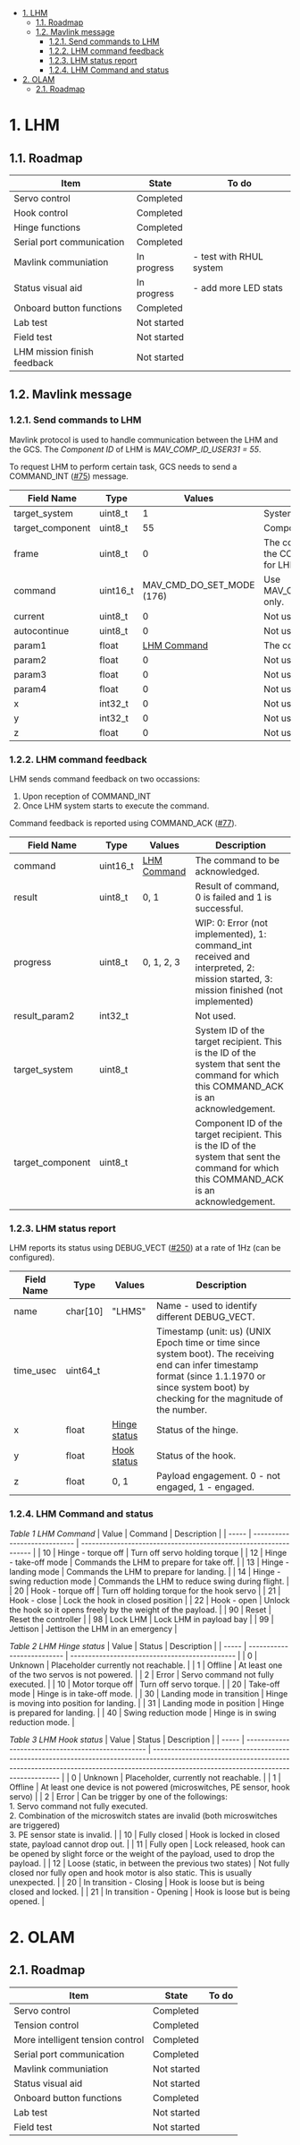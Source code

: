 - [1. LHM](#1-lhm)
  - [1.1. Roadmap](#11-roadmap)
  - [1.2. Mavlink message](#12-mavlink-message)
    - [1.2.1. Send commands to LHM](#121-send-commands-to-lhm)
    - [1.2.2. LHM command feedback](#122-lhm-command-feedback)
    - [1.2.3. LHM status report](#123-lhm-status-report)
    - [1.2.4. LHM Command and status](#124-lhm-command-and-status)
- [2. OLAM](#2-olam)
  - [2.1. Roadmap](#21-roadmap)


# 1. LHM

## 1.1. Roadmap

| Item                        | State       | To do                   |
| --------------------------- | ----------- | ----------------------- |
| Servo control               | Completed   |                         |
| Hook control                | Completed   |                         |
| Hinge functions             | Completed   |                         |
| Serial port communication   | Completed   |                         |
| Mavlink communiation        | In progress | - test with RHUL system |
| Status visual aid           | In progress | - add more LED stats    |
| Onboard button functions    | Completed   |                         |
| Lab test                    | Not started |                         |
| Field test                  | Not started |                         |
| LHM mission finish feedback | Not started |                         |

## 1.2. Mavlink message

### 1.2.1. Send commands to LHM

Mavlink protocol is used to handle communication between the LHM and the GCS. The *Component ID* of LHM is *MAV_COMP_ID_USER31 = 55*.

To request LHM to perform certain task, GCS needs to send a COMMAND_INT ([#75](https://mavlink.io/en/messages/common.html#COMMAND_INT)) message.

| Field Name       | Type     | Values                    | Description                                              |
| ---------------- | -------- | ------------------------- | -------------------------------------------------------- |
| target_system    | uint8_t  | 1                         | System ID of LHM                                         |
| target_component | uint8_t  | 55                        | Component ID of LHM                                      |
| frame            | uint8_t  | 0                         | The coordinate system of the COMMAND. (Not used for LHM) |
| command          | uint16_t | MAV_CMD_DO_SET_MODE (176) | Use MAV_CMD_DO_SET_MODE only.                            |
| current          | uint8_t  | 0                         | Not used.                                                |
| autocontinue     | uint8_t  | 0                         | Not used (set 0).                                        |
| param1           | float    | [LHM Command](#table.1)   | The command to be sent.                                  |
| param2           | float    | 0                         | Not used by LHM.                                         |
| param3           | float    | 0                         | Not used by LHM.                                         |
| param4           | float    | 0                         | Not used by LHM.                                         |
| x                | int32_t  | 0                         | Not used by LHM.                                         |
| y                | int32_t  | 0                         | Not used by LHM.                                         |
| z                | float    | 0                         | Not used by LHM.                                         |

### 1.2.2. LHM command feedback

LHM sends command feedback on two occassions: 
1. Upon reception of COMMAND_INT
2. Once LHM system starts to execute the command.

Command feedback is reported using COMMAND_ACK ([#77](https://mavlink.io/en/messages/common.html#COMMAND_ACK)).

| Field Name       | Type     | Values                  | Description                                                                                                                                |
| ---------------- | -------- | ----------------------- | ------------------------------------------------------------------------------------------------------------------------------------------ |
| command          | uint16_t | [LHM Command](#table.1) | The command to be acknowledged.                                                                                                            |
| result           | uint8_t  | 0, 1                    | Result of command, 0 is failed and 1 is successful.                                                                                        |
| progress         | uint8_t  | 0, 1, 2, 3              | WIP: 0: Error (not implemented), 1: command_int received and interpreted, 2: mission started, 3: mission finished (not implemented)        |
| result_param2    | int32_t  |                         | Not used.                                                                                                                                  |
| target_system    | uint8_t  |                         | System ID of the target recipient. This is the ID of the system that sent the command for which this COMMAND_ACK is an acknowledgement.    |
| target_component | uint8_t  |                         | Component ID of the target recipient. This is the ID of the system that sent the command for which this COMMAND_ACK is an acknowledgement. |

### 1.2.3. LHM status report

LHM reports its status using DEBUG_VECT ([#250](https://mavlink.io/en/messages/common.html#DEBUG_VECT)) at a rate of 1Hz (can be configured).

| Field Name | Type     | Values                   | Description                                                                                                                                                                                       |
| ---------- | -------- | ------------------------ | ------------------------------------------------------------------------------------------------------------------------------------------------------------------------------------------------- |
| name       | char[10] | "LHMS"                   | Name - used to identify different DEBUG_VECT.                                                                                                                                                     |
| time_usec  | uint64_t |                          | Timestamp (unit: us) (UNIX Epoch time or time since system boot). The receiving end can infer timestamp format (since 1.1.1970 or since system boot) by checking for the magnitude of the number. |
| x          | float    | [Hinge status](#table.2) | Status of the hinge.                                                                                                                                                                              |
| y          | float    | [Hook status](#table.2)  | Status of the hook.                                                                                                                                                                               |
| z          | float    | 0, 1                     | Payload engagement. 0 - not engaged, 1 - engaged.                                                                                                                                                 |

### 1.2.4. LHM Command and status

<a name="table.1"></a>*Table 1 LHM Command*
| Value | Command                      | Description                                                      |
| ----- | ---------------------------- | ---------------------------------------------------------------- |
| 10    | Hinge - torque off           | Turn off servo holding torque                                    |
| 12    | Hinge - take-off mode        | Commands the LHM  to prepare for take off.                       |
| 13    | Hinge - landing mode         | Commands the LHM to prepare for landing.                         |
| 14    | Hinge - swing reduction mode | Commands the LHM to reduce swing during flight.                  |
| 20    | Hook - torque off            | Turn off holding torque for the hook servo                       |
| 21    | Hook - close                 | Lock the hook in closed position                                 |
| 22    | Hook - open                  | Unlock the hook so it opens freely by the weight of the payload. |
| 90    | Reset                        | Reset the controller                                             |
| 98    | Lock LHM                     | Lock LHM in payload bay                                          |
| 99    | Jettison                     | Jettison the LHM in an emergency                                 |

<a name="table.2"></a>*Table 2 LHM Hinge status*
| Value | Status                     | Description                                    |
| ----- | -------------------------- | ---------------------------------------------- |
| 0     | Unknown                    | Placeholder currently not reachable.           |
| 1     | Offline                    | At least one of the two servos is not powered. |
| 2     | Error                      | Servo command not fully executed.              |
| 10    | Motor torque off           | Turn off servo torque.                         |
| 20    | Take-off mode              | Hinge is in take-off mode.                     |
| 30    | Landing mode in transition | Hinge is moving into position for landing.     |
| 31    | Landing mode in position   | Hinge is prepared for landing.                 |
| 40    | Swing reduction mode       | Hinge is in swing reduction mode.              |

<a name="table.3"></a>*Table 3 LHM Hook status*
| Value | Status                                             | Description                                                                                                                                                                                                      |
| ----- | -------------------------------------------------- | ---------------------------------------------------------------------------------------------------------------------------------------------------------------------------------------------------------------- |
| 0     | Unknown                                            | Placeholder, currently not reachable.                                                                                                                                                                            |
| 1     | Offline                                            | At least one device is not powered (microswitches, PE sensor, hook servo)                                                                                                                                        |
| 2     | Error                                              | Can be trigger by one of the followings:<br>1\. Servo command not fully executed.<br>2\. Combination of the microswitch states are invalid (both microswitches are triggered)<br>3\. PE sensor state is invalid. |
| 10    | Fully closed                                       | Hook is locked in closed state, payload cannot drop out.                                                                                                                                                         |
| 11    | Fully open                                         | Lock released, hook can be opened by slight force or the weight of the payload, used to drop the payload.                                                                                                        |
| 12    | Loose (static, in between the previous two states) | Not fully closed nor fully open and hook motor is also static. This is usually unexpected.                                                                                                                       |
| 20    | In transition - Closing                            | Hook is loose but is being closed and locked.                                                                                                                                                                    |
| 21    | In transition - Opening                            | Hook is loose but is being opened.                                                                                                                                                                               |


# 2. OLAM
## 2.1. Roadmap

| Item                             | State       | To do |
| -------------------------------- | ----------- | ----- |
| Servo control                    | Completed   |       |
| Tension control                  | Completed   |       |
| More intelligent tension control | Completed   |       |
| Serial port communication        | Completed   |       |
| Mavlink communiation             | Not started |       |
| Status visual aid                | Not started |       |
| Onboard button functions         | Completed   |       |
| Lab test                         | Not started |       |
| Field test                       | Not started |       |
 
